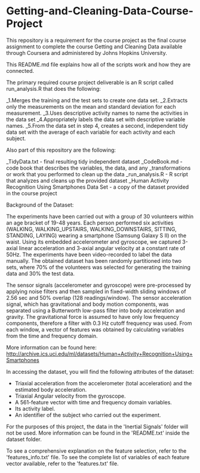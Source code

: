 # Getting-and-Cleaning-Data-Course-Project

This repository is a requirement for the course project as the final course assignment to complete the course Getting and Cleaning Data available through Coursera and administered by Johns Hopkins University.

This README.md file explains how all of the scripts work and how they are connected.

The primary required course project deliverable is an R script called run_analysis.R that does the following:

_1.Merges the training and the test sets to create one data set.
_2.Extracts only the measurements on the mean and standard deviation for each measurement.
_3.Uses descriptive activity names to name the activities in the data set
_4.Appropriately labels the data set with descriptive variable names.
_5.From the data set in step 4, creates a second, independent tidy data set with the average of each variable for each activity and each subject.

Also part of this repository are the following:

_TidyData.txt                                                 - final resulting tidy independent dataset
_CodeBook.md                                                  - code book that describes the variables, the data, and any _transformations or work that you performed to clean up the data
_run_analysis.R                                               - R script that analyzes and cleans up the provided dataset
_Human Activity Recognition Using Smartphones Data Set        - a copy of the dataset provided in the course project

Background of the Dataset:

The experiments have been carried out with a group of 30 volunteers within an age bracket of 19-48 years. Each person performed six activities (WALKING, WALKING_UPSTAIRS, WALKING_DOWNSTAIRS, SITTING, STANDING, LAYING) wearing a smartphone (Samsung Galaxy S II) on the waist. Using its embedded accelerometer and gyroscope, we captured 3-axial linear acceleration and 3-axial angular velocity at a constant rate of 50Hz. The experiments have been video-recorded to label the data manually. The obtained dataset has been randomly partitioned into two sets, where 70% of the volunteers was selected for generating the training data and 30% the test data. 

The sensor signals (accelerometer and gyroscope) were pre-processed by applying noise filters and then sampled in fixed-width sliding windows of 2.56 sec and 50% overlap (128 readings/window). The sensor acceleration signal, which has gravitational and body motion components, was separated using a Butterworth low-pass filter into body acceleration and gravity. The gravitational force is assumed to have only low frequency components, therefore a filter with 0.3 Hz cutoff frequency was used. From each window, a vector of features was obtained by calculating variables from the time and frequency domain.

More information can be found here: http://archive.ics.uci.edu/ml/datasets/Human+Activity+Recognition+Using+Smartphones

In accessing the dataset, you will find the following attributes of the dataset:

- Triaxial acceleration from the accelerometer (total acceleration) and the estimated body acceleration. 
- Triaxial Angular velocity from the gyroscope. 
- A 561-feature vector with time and frequency domain variables. 
- Its activity label. 
- An identifier of the subject who carried out the experiment.

For the purposes of this project, the data in the 'Inertial Signals' folder will not be used. 
More information can be found in the 'README.txt' inside the dataset folder.

To see a comprehensive explanation on the feature selection, refer to the 'features_info.txt' file.
To see the complete list of variables of each feature vector available, refer to the 'features.txt' file.
